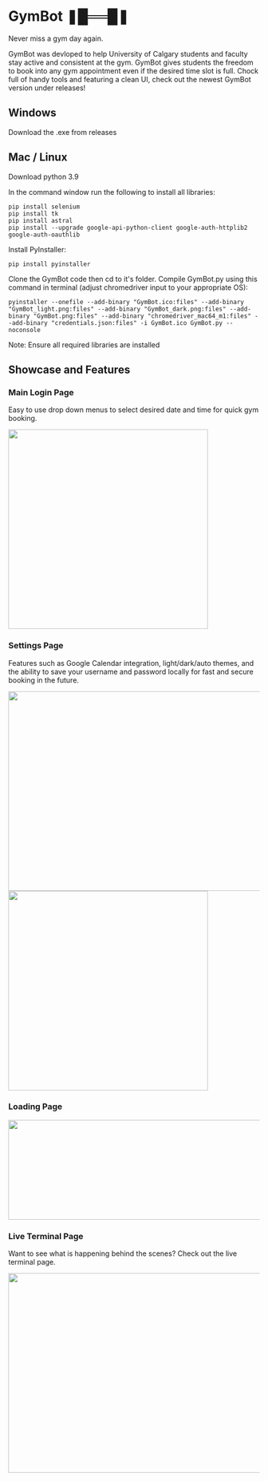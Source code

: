 # GymBot  ❚█══█❚

Never miss a gym day again. 

GymBot was devloped to help University of Calgary students and faculty stay active and consistent at the gym. GymBot gives students the freedom to book into any gym appointment even if the desired time slot is full. Chock full of handy tools and featuring a clean UI, check out the newest GymBot version under releases!

## Windows
Download the .exe from releases

## Mac / Linux
Download python 3.9

In the command window run the following to install all libraries:
```
pip install selenium
pip install tk
pip install astral
pip install --upgrade google-api-python-client google-auth-httplib2 google-auth-oauthlib
```
Install PyInstaller:
```
pip install pyinstaller
```
Clone the GymBot code then cd to it's folder. Compile GymBot.py using this command in terminal (adjust chromedriver input to your appropriate OS):
```
pyinstaller --onefile --add-binary "GymBot.ico:files" --add-binary "GymBot_light.png:files" --add-binary "GymBot_dark.png:files" --add-binary "GymBot.png:files" --add-binary "chromedriver_mac64_m1:files" --add-binary "credentials.json:files" -i GymBot.ico GymBot.py --noconsole
```

Note: Ensure all required libraries are installed

## Showcase and Features

### Main Login Page
Easy to use drop down menus to select desired date and time for quick gym booking.

<img src="https://user-images.githubusercontent.com/48495712/157930115-50ecd877-c75b-4ed6-b30c-dd4a2543eb58.png" width="400" height="400" />

### Settings Page
Features such as Google Calendar integration, light/dark/auto themes, and the ability to save your username and password locally for fast and secure booking in the future.

<img src="https://user-images.githubusercontent.com/48495712/157930326-c3772f4b-193c-44e9-a4c4-8ecc26b08a01.png" width="600" height="400" />

<img src="https://user-images.githubusercontent.com/48495712/157931048-76468c72-4fa1-4459-8d41-4dc321971c63.png" width="400" height="400" />

### Loading Page

<img src="https://user-images.githubusercontent.com/48495712/157931315-e5e80e54-9623-4ebc-9d2f-2b9ca4490a8e.png" width="600" height="200" />

### Live Terminal Page
Want to see what is happening behind the scenes? Check out the live terminal page. 

<img src="https://user-images.githubusercontent.com/48495712/157931718-66038fe1-e1d9-4746-85d7-3f47a7fd1347.png" width="600" height="400" />

